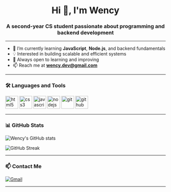 <h1 align="center">Hi 👋, I'm Wency</h1>
<h3 align="center">A second-year CS student passionate about programming and backend development</h3>

---

- 🌱 I’m currently learning **JavaScript**, **Node.js**, and backend fundamentals  
- 💡 Interested in building scalable and efficient systems  
- 🧠 Always open to learning and improving  
- 📫 Reach me at **wency.dev@gmail.com**

---

### 🛠️ Languages and Tools

<p align="left">
  <img src="https://cdn.jsdelivr.net/gh/devicons/devicon/icons/html5/html5-original.svg" alt="html5" width="40" height="40"/>
  <img src="https://cdn.jsdelivr.net/gh/devicons/devicon/icons/css3/css3-original.svg" alt="css3" width="40" height="40"/>
  <img src="https://cdn.jsdelivr.net/gh/devicons/devicon/icons/javascript/javascript-original.svg" alt="javascript" width="40" height="40"/>
  <img src="https://cdn.jsdelivr.net/gh/devicons/devicon/icons/nodejs/nodejs-original.svg" alt="nodejs" width="40" height="40"/>
  <img src="https://cdn.jsdelivr.net/gh/devicons/devicon/icons/git/git-original.svg" alt="git" width="40" height="40"/>
  <img src="https://cdn.jsdelivr.net/gh/devicons/devicon/icons/github/github-original.svg" alt="github" width="40" height="40"/>
</p>

---

### 📊 GitHub Stats

<p align="left">
  <img src="https://github-readme-stats.vercel.app/api?username=wencydev&show_icons=true&theme=github_dark&hide=issues&count_private=true" alt="Wency's GitHub stats" />
</p>

<p align="left">
  <img src="https://github-readme-streak-stats.herokuapp.com/?user=wencydev&theme=github-dark" alt="GitHub Streak" />
</p>

---

### 📫 Contact Me

[![Gmail](https://img.shields.io/badge/Gmail-D14836?style=for-the-badge&logo=gmail&logoColor=white)](mailto:wency.dev@gmail.com)

---